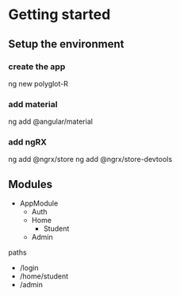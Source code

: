 # Getting started

## Setup the environment
### create the app
ng new polyglot-R

### add material
ng add @angular/material

### add ngRX
ng add @ngrx/store
ng add @ngrx/store-devtools

## Modules
- AppModule
    - Auth
    - Home
        - Student
    - Admin
    
paths

- /login
- /home/student
- /admin
